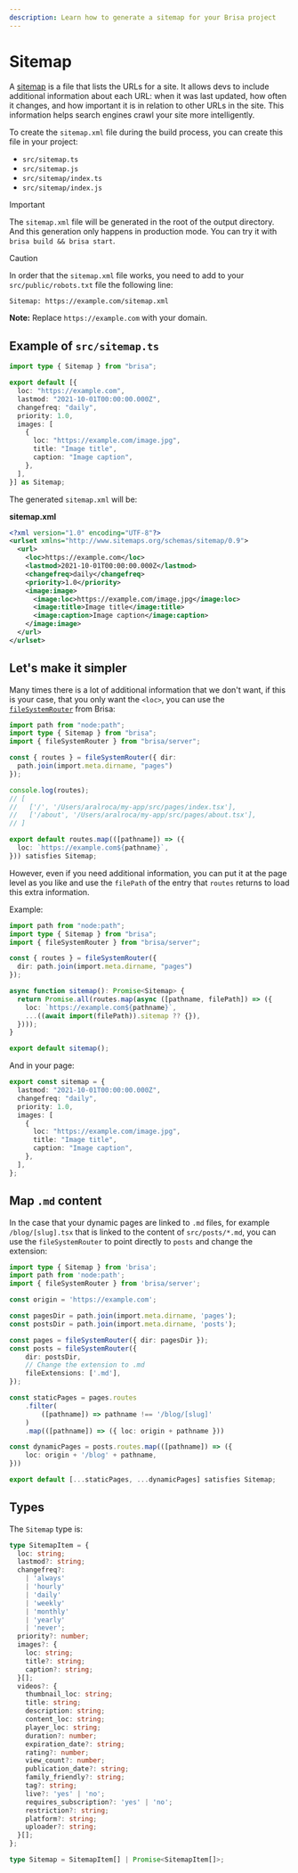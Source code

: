 ```yaml
---
description: Learn how to generate a sitemap for your Brisa project
---
```


# Sitemap

A [sitemap](https://en.wikipedia.org/wiki/Site_map) is a file that lists the URLs for a site. It allows devs to include additional information about each URL: when it was last updated, how often it changes, and how important it is in relation to other URLs in the site. This information helps search engines crawl your site more intelligently.

To create the `sitemap.xml` file during the build process, you can create this file in your project:

- `src/sitemap.ts`
- `src/sitemap.js`
- `src/sitemap/index.ts`
- `src/sitemap/index.js`

> [!IMPORTANT]
>
> The `sitemap.xml` file will be generated in the root of the output directory. And this generation only happens in production mode. You can try it with `brisa build && brisa start`.

> [!CAUTION]
>
> In order that the `sitemap.xml` file works, you need to add to your `src/public/robots.txt` file the following line:
>
> ```sh
> Sitemap: https://example.com/sitemap.xml
> ```
> **Note:** Replace `https://example.com` with your domain.

## Example of `src/sitemap.ts`

```ts
import type { Sitemap } from "brisa";

export default [{
  loc: "https://example.com",
  lastmod: "2021-10-01T00:00:00.000Z",
  changefreq: "daily",
  priority: 1.0,
  images: [
    {
      loc: "https://example.com/image.jpg",
      title: "Image title",
      caption: "Image caption",
    },
  ],
}] as Sitemap;
```

The generated `sitemap.xml` will be:

**sitemap.xml**

```xml
<?xml version="1.0" encoding="UTF-8"?>
<urlset xmlns="http://www.sitemaps.org/schemas/sitemap/0.9">
  <url>
    <loc>https://example.com</loc>
    <lastmod>2021-10-01T00:00:00.000Z</lastmod>
    <changefreq>daily</changefreq>
    <priority>1.0</priority>
    <image:image>
      <image:loc>https://example.com/image.jpg</image:loc>
      <image:title>Image title</image:title>
      <image:caption>Image caption</image:caption>
    </image:image>
  </url>
</urlset>
```

## Let's make it simpler

Many times there is a lot of additional information that we don't want, if this is your case, that you only want the `<loc>`, you can use the [`fileSystemRouter`](/docs/api-reference/server-apis/fileSystemRouter) from Brisa:

```ts
import path from "node:path";
import type { Sitemap } from "brisa";
import { fileSystemRouter } from "brisa/server";

const { routes } = fileSystemRouter({ dir: 
  path.join(import.meta.dirname, "pages") 
});

console.log(routes);
// [
//   ['/', '/Users/aralroca/my-app/src/pages/index.tsx'],
//   ['/about', '/Users/aralroca/my-app/src/pages/about.tsx'],
// ]

export default routes.map(([pathname]) => ({
  loc: `https://example.com${pathname}`,
})) satisfies Sitemap;
```

However, even if you need additional information, you can put it at the page level as you like and use the `filePath` of the entry that `routes` returns to load this extra information.

Example:

```ts
import path from "node:path";
import type { Sitemap } from "brisa";
import { fileSystemRouter } from "brisa/server";

const { routes } = fileSystemRouter({ 
  dir: path.join(import.meta.dirname, "pages") 
});

async function sitemap(): Promise<Sitemap> {
  return Promise.all(routes.map(async ([pathname, filePath]) => ({
    loc: `https://example.com${pathname}`,
    ...((await import(filePath)).sitemap ?? {}),
  })));
}

export default sitemap();
```

And in your page:

```ts
export const sitemap = {
  lastmod: "2021-10-01T00:00:00.000Z",
  changefreq: "daily",
  priority: 1.0,
  images: [
    {
      loc: "https://example.com/image.jpg",
      title: "Image title",
      caption: "Image caption",
    },
  ],
};
```

## Map `.md` content

In the case that your dynamic pages are linked to `.md` files, for example `/blog/[slug].tsx` that is linked to the content of `src/posts/*.md`, you can use the `fileSystemRouter` to point directly to `posts` and change the extension:

```ts
import type { Sitemap } from 'brisa';
import path from 'node:path';
import { fileSystemRouter } from 'brisa/server';

const origin = 'https://example.com';

const pagesDir = path.join(import.meta.dirname, 'pages');
const postsDir = path.join(import.meta.dirname, 'posts');

const pages = fileSystemRouter({ dir: pagesDir });
const posts = fileSystemRouter({
	dir: postsDir,
	// Change the extension to .md
	fileExtensions: ['.md'],
});

const staticPages = pages.routes
	.filter(
		([pathname]) => pathname !== '/blog/[slug]'
	)
	.map(([pathname]) => ({	loc: origin + pathname }))

const dynamicPages = posts.routes.map(([pathname]) => ({
	loc: origin + '/blog' + pathname,
}))

export default [...staticPages, ...dynamicPages] satisfies Sitemap;
```

## Types

The `Sitemap` type is:

```ts
type SitemapItem = {
  loc: string;
  lastmod?: string;
  changefreq?:
    | 'always'
    | 'hourly'
    | 'daily'
    | 'weekly'
    | 'monthly'
    | 'yearly'
    | 'never';
  priority?: number;
  images?: {
    loc: string;
    title?: string;
    caption?: string;
  }[];
  videos?: {
    thumbnail_loc: string;
    title: string;
    description: string;
    content_loc: string;
    player_loc: string;
    duration?: number;
    expiration_date?: string;
    rating?: number;
    view_count?: number;
    publication_date?: string;
    family_friendly?: string;
    tag?: string;
    live?: 'yes' | 'no';
    requires_subscription?: 'yes' | 'no';
    restriction?: string;
    platform?: string;
    uploader?: string;
  }[];
};

type Sitemap = SitemapItem[] | Promise<SitemapItem[]>;
```
